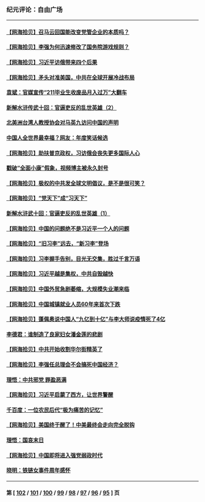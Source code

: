 ### 纪元评论：自由广场
---
#### [【网海拾贝】召马云回国能改变党管企业的本质吗？](../../pages/nsc993/n13961561.md) 
#### [【网海拾贝】李强为何迅速修改了国务院游戏规则？](../../pages/nsc993/n13960597.md) 
#### [【网海拾贝】习近平访俄带来四个后果](../../pages/nsc993/n13959598.md) 
#### [【网海拾贝】矛头对准美国，中共在全球开展冷战布局](../../pages/nsc993/n13958396.md) 
#### [袁斌：官媒宣传“211毕业生收废品月入过万”大翻车](../../pages/nsc993/n13958389.md) 
#### [新解水浒传武十回：官逼吏反的乱世英雄（2）](../../pages/nsc993/n13954942.md) 
#### [北美洲台湾人教授协会对马英九访问中国的声明](../../pages/nsc993/n13956010.md) 
#### [中国人全世界最幸福？网友：年度笑话候选](../../pages/nsc993/n13955004.md) 
#### [【网海拾贝】助扶普京政权，习访俄会丧失更多国际人心](../../pages/nsc993/n13955002.md) 
#### [戳破“全面小康”假象，视频博主被永久封号](../../pages/nsc993/n13953714.md) 
#### [【网海拾贝】极权的中共发全球文明倡议，是不是很可笑？](../../pages/nsc993/n13953251.md) 
#### [【网海拾贝】“党天下”成“习天下”](../../pages/nsc993/n13952349.md) 
#### [新解水浒武十回：官逼吏反的乱世英雄（1）](../../pages/nsc993/n13951483.md) 
#### [【网海拾贝】中国的问题绝不是习近平一个人的问题](../../pages/nsc993/n13951475.md) 
#### [【网海拾贝】“旧习李”远去，“新习李”登场](../../pages/nsc993/n13950813.md) 
#### [【网海拾贝】习李握手告别，目光无交集，胜过千言万语](../../pages/nsc993/n13949873.md) 
#### [【网海拾贝】习近平越是集权，中共自毁越快](../../pages/nsc993/n13949348.md) 
#### [【网海拾贝】中国外贸急剧萎缩，大规模失业潮来临](../../pages/nsc993/n13947937.md) 
#### [【网海拾贝】中国城镇就业人员60年来首次下跌](../../pages/nsc993/n13947338.md) 
#### [【网海拾贝】蓬佩奥说中国人“九亿到十亿”与李大师说疫情死了4亿](../../pages/nsc993/n13946389.md) 
#### [李德君：谁制造了良家妇女潘金莲的悲剧](../../pages/nsc993/n13945431.md) 
#### [【网海拾贝】中共开始收割华尔街精英了](../../pages/nsc993/n13945410.md) 
#### [【网海拾贝】李强任总理会不会搞死中国经济？](../../pages/nsc993/n13944761.md) 
#### [理悟：中共邪党 罪盈恶满](../../pages/nsc993/n13944541.md) 
#### [【网海拾贝】习近平启蒙了西方，让世界警醒](../../pages/nsc993/n13944390.md) 
#### [千百度：一位农民后代“极为痛苦的记忆”](../../pages/nsc993/n13943156.md) 
#### [【网海拾贝】美国终于醒了！中美最终会走向完全脱钩](../../pages/nsc993/n13942246.md) 
#### [理悟：国哀末日](../../pages/nsc993/n13942484.md) 
#### [【网海拾贝】中国即将进入强党弱政时代](../../pages/nsc993/n13940669.md) 
#### [晓明：铁链女事件周年感怀](../../pages/nsc993/n13940319.md) 

---
#### 第 [ [102](./102.md) / [101](./101.md) / [100](./100.md) / [99](./99.md) / [98](./98.md) / [97](./97.md) / [96](./96.md) / [95](./95.md) ] 页
